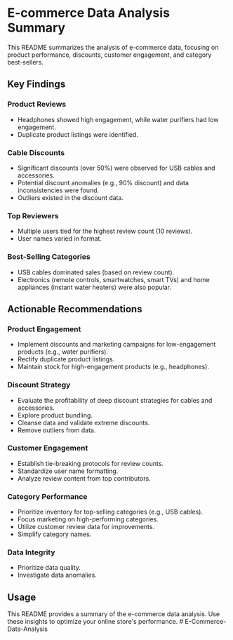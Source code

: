 
# E-commerce Data Analysis Summary

This README summarizes the analysis of e-commerce data, focusing on product performance, discounts, customer engagement, and category best-sellers.

## Key Findings

### Product Reviews

* Headphones showed high engagement, while water purifiers had low engagement.
* Duplicate product listings were identified.

### Cable Discounts

* Significant discounts (over 50%) were observed for USB cables and accessories.
* Potential discount anomalies (e.g., 90% discount) and data inconsistencies were found.
* Outliers existed in the discount data.

### Top Reviewers

* Multiple users tied for the highest review count (10 reviews).
* User names varied in format.

### Best-Selling Categories

* USB cables dominated sales (based on review count).
* Electronics (remote controls, smartwatches, smart TVs) and home appliances (instant water heaters) were also popular.

## Actionable Recommendations

### Product Engagement

* Implement discounts and marketing campaigns for low-engagement products (e.g., water purifiers).
* Rectify duplicate product listings.
* Maintain stock for high-engagement products (e.g., headphones).

### Discount Strategy

* Evaluate the profitability of deep discount strategies for cables and accessories.
* Explore product bundling.
* Cleanse data and validate extreme discounts.
* Remove outliers from data.

### Customer Engagement

* Establish tie-breaking protocols for review counts.
* Standardize user name formatting.
* Analyze review content from top contributors.

### Category Performance

* Prioritize inventory for top-selling categories (e.g., USB cables).
* Focus marketing on high-performing categories.
* Utilize customer review data for improvements.
* Simplify category names.

### Data Integrity

* Prioritize data quality.
* Investigate data anomalies.

## Usage

This README provides a summary of the e-commerce data analysis. Use these insights to optimize your online store's performance.
    # E-Commerce-Data-Analysis
